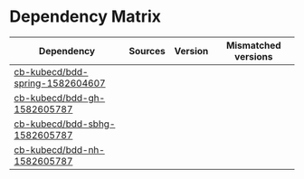 # Dependency Matrix

Dependency | Sources | Version | Mismatched versions
---------- | ------- | ------- | -------------------
[cb-kubecd/bdd-spring-1582604607](https://github.com/cb-kubecd/bdd-spring-1582604607.git) |  | []() | 
[cb-kubecd/bdd-gh-1582605787](https://github.com/cb-kubecd/bdd-gh-1582605787.git) |  | []() | 
[cb-kubecd/bdd-sbhg-1582605787](https://github.com/cb-kubecd/bdd-sbhg-1582605787.git) |  | []() | 
[cb-kubecd/bdd-nh-1582605787](https://github.com/cb-kubecd/bdd-nh-1582605787.git) |  | []() | 
